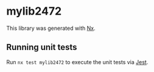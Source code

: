 # mylib2472

This library was generated with [Nx](https://nx.dev).

## Running unit tests

Run `nx test mylib2472` to execute the unit tests via [Jest](https://jestjs.io).
